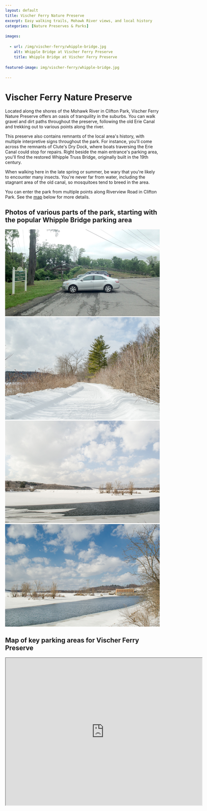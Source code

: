 ```yaml
---
layout: default
title: Vischer Ferry Nature Preserve
excerpt: Easy walking trails, Mohawk River views, and local history
categories: [Nature Preserves & Parks]

images:

  - url: /img/vischer-ferry/whipple-bridge.jpg
    alt: Whipple Bridge at Vischer Ferry Preserve
    title: Whipple Bridge at Vischer Ferry Preserve

featured-image: img/vischer-ferry/whipple-bridge.jpg

---
```


<h1>Vischer Ferry Nature Preserve</h1>

<p>Located along the shores of the Mohawk River in Clifton Park, Vischer Ferry Nature Preserve offers an oasis of tranquility in the suburbs. You can walk gravel and dirt paths throughout the preserve, following the old Erie Canal and trekking out to various points along the river.</p>

<p>This preserve also contains remnants of the local area's history, with multiple interpretive signs throughout the park. For instance, you'll come across the remnants of Clute's Dry Dock, where boats traversing the Erie Canal could stop for repairs. Right beside the main entrance's parking area, you'll find the restored Whipple Truss Bridge, originally built in the 19th century.</p>

<p>When walking here in the late spring or summer, be wary that you're likely to encounter many insects. You're never far from water, including the stagnant area of the old canal, so mosquitoes tend to breed in the area.</p>

<p>You can enter the park from multiple points along Riverview Road in Clifton Park. See the <a href="#map">map</a> below for more details.</p>

<h2>Photos of various parts of the park, starting with the popular Whipple Bridge parking area</h2>

<div class="fotorama" data-nav="thumbs" data-width="100%"
                     data-ratio="800/600"
                     data-min-width="100%"
                     data-max-width="1000"
                     data-min-height="300"
                     data-max-height="100%" >
<img src="/img/vischer-ferry/whipple-bridge.jpg" alt="Whipple Bridge">
<img src="/img/vischer-ferry/vischerferrytrail.jpg" alt="Vischer Ferry Preserve Trail">
<img src="/img/vischer-ferry/frozenmohawkriver.jpg" alt="Lock 7">
<img src="/img/vischer-ferry/hydroelectricplant.jpg" alt="Hydroelectric Plant on Mohawk River">

</div>

<h2 id="map">Map of key parking areas for Vischer Ferry Preserve</h2>

<div class="google-maps"><iframe src="https://www.google.com/maps/d/embed?mid=1T2fMXsRaQ2paDLZYrJjmpt6FmGo" width="640" height="480"></iframe></div>

